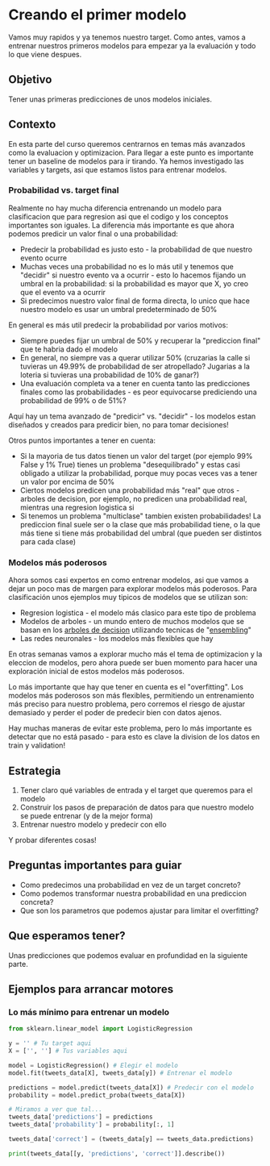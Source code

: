 # Creando el primer modelo
Vamos muy rapidos y ya tenemos nuestro target. Como antes, vamos a entrenar nuestros primeros modelos para empezar ya la evaluación y todo lo que viene despues.

## Objetivo
Tener unas primeras predicciones de unos modelos iniciales.

## Contexto
En esta parte del curso queremos centrarnos en temas más avanzados como la evaluacion y optimizacion. Para llegar a este punto es importante tener un baseline de modelos para ir tirando. Ya hemos investigado las variables y targets, asi que estamos listos para entrenar modelos.


### Probabilidad vs. target final
Realmente no hay mucha diferencia entrenando un modelo para clasificacion que para regresion asi que el codigo y los conceptos importantes son iguales. La diferencia más importante es que ahora podemos predicir un valor final o una probabilidad:

* Predecir la probabilidad es justo esto - la probabilidad de que nuestro evento ocurre
* Muchas veces una probabilidad no es lo más util y tenemos que "decidir" si nuestro evento va a ocurrir - esto lo hacemos fijando un umbral en la probabilidad: si la probabilidad es mayor que X, yo creo que el evento va a ocurrir
* Si predecimos nuestro valor final de forma directa, lo unico que hace nuestro modelo es usar un umbral predeterminado de 50%

En general es más util predecir la probabilidad por varios motivos:

* Siempre puedes fijar un umbral de 50% y recuperar la "prediccion final" que te habria dado el modelo
* En general, no siempre vas a querar utilizar 50% (cruzarias la calle si tuvieras un 49.99% de probabilidad de ser atropellado? Jugarias a la loteria si tuvieras una probabilidad de 10% de ganar?)
* Una evaluación completa va a tener en cuenta tanto las predicciones finales como las probabilidades - es peor equivocarse prediciendo una probabilidad de 99% o de 51%?

Aquí hay un tema avanzado de "predicir" vs. "decidir" - los modelos estan diseñados y creados para predicir bien, no para tomar decisiones!

Otros puntos importantes a tener en cuenta:

* Si la mayoria de tus datos tienen un valor del target (por ejemplo 99% False y 1% True) tienes un problema "desequilibrado" y estas casi obligado a utilizar la probabilidad, porque muy pocas veces vas a tener un valor por encima de 50%
* Ciertos modelos predicen una probabilidad más "real" que otros - arboles de decision, por ejemplo, no predicen una probabilidad real, mientras una regresion logistica si
* Si tenemos un problema "multiclase" tambien existen probabilidades! La prediccion final suele ser o la clase que más probabilidad tiene, o la que más tiene si tiene más probabilidad del umbral (que pueden ser distintos para cada clase)

### Modelos más poderosos
Ahora somos casi expertos en como entrenar modelos, asi que vamos a dejar un poco mas de margen para explorar modelos más poderosos. Para clasificación unos ejemplos muy tipicos de modelos que se utilizan son:

* Regresion logistica - el modelo más clasico para este tipo de problema
* Modelos de arboles - un mundo entero de muchos modelos que se basan en los [arboles de decision](https://scikit-learn.org/stable/modules/tree.html) utilizando tecnicas de "[ensembling](https://scikit-learn.org/stable/modules/ensemble.html)"
* Las redes neuronales - los modelos más flexibles que hay

En otras semanas vamos a explorar mucho más el tema de optimizacion y la eleccion de modelos, pero ahora puede ser buen momento para hacer una exploración inicial de estos modelos más poderosos.

Lo más importante que hay que tener en cuenta es el "overfitting". Los modelos más poderosos son más flexibles, permitiendo un entrenamiento más preciso para nuestro problema, pero corremos el riesgo de ajustar demasiado y perder el poder de predecir bien con datos ajenos.

Hay muchas maneras de evitar este problema, pero lo más importante es detectar que no está pasado - para esto es clave la division de los datos en train y validation!

## Estrategia

1. Tener claro qué variables de entrada y el target que queremos para el modelo
2. Construir los pasos de preparación de datos para que nuestro modelo se puede entrenar (y de la mejor forma)
3. Entrenar nuestro modelo y predecir con ello

Y probar diferentes cosas!

## Preguntas importantes para guiar

* Como predecimos una probabilidad en vez de un target concreto?
* Como podemos transformar nuestra probabilidad en una prediccion concreta?
* Que son los parametros que podemos ajustar para limitar el overfitting?

## Que esperamos tener?
Unas predicciones que podemos evaluar en profundidad en la siguiente parte.

## Ejemplos para arrancar motores

### Lo más mínimo para entrenar un modelo

```python
from sklearn.linear_model import LogisticRegression

y = '' # Tu target aqui
X = ['', ''] # Tus variables aqui

model = LogisticRegression() # Elegir el modelo
model.fit(tweets_data[X], tweets_data[y]) # Entrenar el modelo

predictions = model.predict(tweets_data[X]) # Predecir con el modelo
probability = model.predict_proba(tweets_data[X])

# Miramos a ver que tal...
tweets_data['predictions'] = predictions
tweets_data['probability'] = probability[:, 1]

tweets_data['correct'] = (tweets_data[y] == tweets_data.predictions)

print(tweets_data[[y, 'predictions', 'correct']].describe())
```
